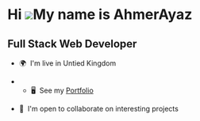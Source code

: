 Hi ![](https://user-images.githubusercontent.com/18350557/176309783-0785949b-9127-417c-8b55-ab5a4333674e.gif)My name is AhmerAyaz
====================================================================================================================================
Full Stack Web Developer
-----------------------
* 🌍  I'm live in Untied Kingdom
* * 🖥️  See my [Portfolio](https://github.com/AhmerAyaz1/Profile)
  
* 🤝  I'm open to collaborate on interesting projects
